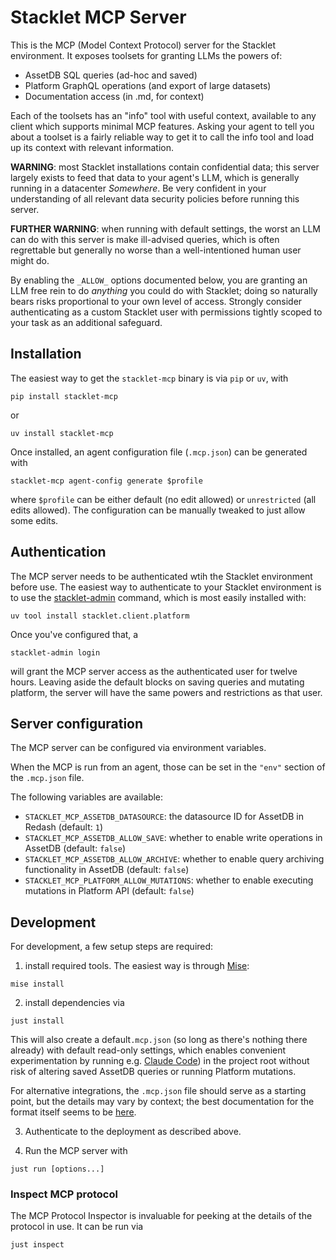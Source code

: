 # Stacklet MCP Server

This is the MCP (Model Context Protocol) server for the Stacklet environment.
It exposes toolsets for granting LLMs the powers of:

* AssetDB SQL queries (ad-hoc and saved)
* Platform GraphQL operations (and export of large datasets)
* Documentation access (in .md, for context)

Each of the toolsets has an "info" tool with useful context, available to any client which supports minimal MCP features.
Asking your agent to tell you about a toolset is a fairly reliable way to get it to call the info tool and load up its context with relevant information.

**WARNING**: most Stacklet installations contain confidential data; this server largely exists to feed that data to your agent's LLM, which is generally running in a datacenter _Somewhere_. Be very confident in your understanding of all relevant data security policies before running this server.

**FURTHER WARNING**: when running with default settings, the worst an LLM can do with this server is make ill-advised queries, which is often regrettable but generally no worse than a well-intentioned human user might do.

By enabling the `_ALLOW_` options documented below, you are granting an LLM free rein to do _anything_ you could do with Stacklet; doing so naturally bears risks proportional to your own level of access. Strongly consider authenticating as a custom Stacklet user with permissions tightly scoped to your task as an additional safeguard.


## Installation

The easiest way to get the `stacklet-mcp` binary is via `pip` or `uv`, with

```
pip install stacklet-mcp
```

or

```
uv install stacklet-mcp
```

Once installed, an agent configuration file (`.mcp.json`) can be generated with

```
stacklet-mcp agent-config generate $profile
```

where `$profile` can be either default (no edit allowed) or `unrestricted` (all edits allowed).
The configuration can be manually tweaked to just allow some edits.


## Authentication

The MCP server needs to be authenticated wtih the Stacklet environment before use.
The easiest way to authenticate to your Stacklet environment is to use the [stacklet-admin](https://pypi.org/project/stacklet.client.platform/) command, which is most easily installed with:

```
uv tool install stacklet.client.platform
```

Once you've configured that, a

```
stacklet-admin login
```

will grant the MCP server access as the authenticated user for twelve hours. Leaving aside the default blocks on saving queries and mutating platform, the server will have the same powers and restrictions as that user.


## Server configuration

The MCP server can be configured via environment variables.

When the MCP is run from an agent, those can be set in the `"env"` section of the `.mcp.json` file.

The following variables are available:

- `STACKLET_MCP_ASSETDB_DATASOURCE`: the datasource ID for AssetDB in Redash (default: `1`)
- `STACKLET_MCP_ASSETDB_ALLOW_SAVE`: whether to enable write operations in AssetDB (default: `false`)
- `STACKLET_MCP_ASSETDB_ALLOW_ARCHIVE`: whether to enable query archiving functionality in AssetDB (default: `false`)
- `STACKLET_MCP_PLATFORM_ALLOW_MUTATIONS`: whether to enable executing mutations in Platform API (default: `false`)


## Development

For development, a few setup steps are required:


1) install required tools. The easiest way is through [Mise](https://mise.jdx.dev/):

```
mise install
```

2) install dependencies via

```
just install
```

This will also create a default`.mcp.json` (so long as there's nothing there already) with default read-only settings, which enables convenient experimentation by running e.g. [Claude Code](https://claude.com/product/claude-code)) in the project root without risk of altering saved AssetDB queries or running Platform mutations.

For alternative integrations, the `.mcp.json` file should serve as a starting point, but the details may vary by context; the best documentation for the format itself seems to be [here](https://gofastmcp.com/integrations/mcp-json-configuration#mcp-json-configuration-standard).


3) Authenticate to the deployment as described above.

4) Run the MCP server with

```
just run [options...]
```


### Inspect MCP protocol


The MCP Protocol Inspector is invaluable for peeking at the details of the protocol in use. It can be run via

```
just inspect
```
